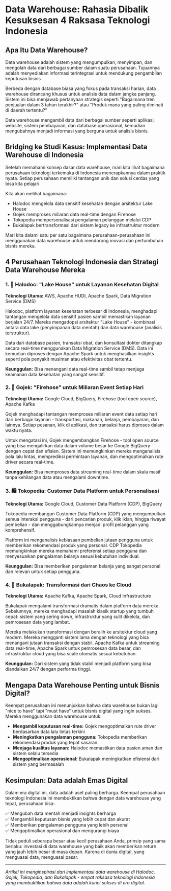 # Data Warehouse: Rahasia Dibalik Kesuksesan 4 Raksasa Teknologi Indonesia

## Apa Itu Data Warehouse?

Data warehouse adalah sistem yang mengumpulkan, menyimpan, dan mengolah data dari berbagai sumber dalam suatu perusahaan. Tujuannya adalah menyediakan informasi terintegrasi untuk mendukung pengambilan keputusan bisnis.

Berbeda dengan database biasa yang fokus pada transaksi harian, data warehouse dirancang khusus untuk analisis data dalam jangka panjang. Sistem ini bisa menjawab pertanyaan strategis seperti "Bagaimana tren penjualan dalam 3 tahun terakhir?" atau "Produk mana yang paling diminati di daerah tertentu?"

Data warehouse mengambil data dari berbagai sumber seperti aplikasi, website, sistem pembayaran, dan database operasional, kemudian mengubahnya menjadi informasi yang berguna untuk analisis bisnis.

## Bridging ke Studi Kasus: Implementasi Data Warehouse di Indonesia

Setelah memahami konsep dasar data warehouse, mari kita lihat bagaimana perusahaan teknologi terkemuka di Indonesia menerapkannya dalam praktik nyata. Setiap perusahaan memiliki tantangan unik dan solusi cerdas yang bisa kita pelajari.

Kita akan melihat bagaimana:

- Halodoc mengelola data sensitif kesehatan dengan arsitektur Lake House
- Gojek memproses miliaran data real-time dengan Firehose
- Tokopedia mempersonalisasi pengalaman pelanggan melalui CDP
- Bukalapak bertransformasi dari sistem legacy ke infrastruktur modern

Mari kita dalami satu per satu bagaimana perusahaan-perusahaan ini menggunakan data warehouse untuk mendorong inovasi dan pertumbuhan bisnis mereka.

## 4 Perusahaan Teknologi Indonesia dan Strategi Data Warehouse Mereka

### 1. 🏥 Halodoc: "Lake House" untuk Layanan Kesehatan Digital

**Teknologi Utama:** AWS, Apache HUDI, Apache Spark, Data Migration Service (DMS)

Halodoc, platform layanan kesehatan terbesar di Indonesia, menghadapi tantangan mengelola data sensitif pasien sambil memastikan layanan berjalan 24/7. Mereka mengadopsi arsitektur "Lake House" - kombinasi antara data lake (penyimpanan data mentah) dan data warehouse (analisis terstruktur).

Data dari database pasien, transaksi obat, dan konsultasi dokter ditangkap secara real-time menggunakan Data Migration Service (DMS). Data ini kemudian diproses dengan Apache Spark untuk menghasilkan insights seperti pola penyakit musiman atau efektivitas obat tertentu.

**Keunggulan:** Bisa menangani data real-time sambil tetap menjaga keamanan data kesehatan yang sangat sensitif.

### 2. 🛵 Gojek: "Firehose" untuk Miliaran Event Setiap Hari

**Teknologi Utama:** Google Cloud, BigQuery, Firehose (tool open source), Apache Kafka

Gojek menghadapi tantangan memproses miliaran event data setiap hari dari berbagai layanan - transportasi, makanan, belanja, pembayaran, dan lainnya. Setiap pesanan, klik di aplikasi, dan transaksi harus diproses dalam waktu nyata.

Untuk mengatasi ini, Gojek mengembangkan Firehose - tool open source yang bisa mengalirkan data dalam volume besar ke Google BigQuery dengan cepat dan efisien. Sistem ini memungkinkan mereka menganalisis pola lalu lintas, memprediksi permintaan layanan, dan mengoptimalkan rute driver secara real-time.

**Keunggulan:** Bisa memproses data streaming real-time dalam skala masif tanpa kehilangan data atau mengalami downtime.

### 3. 🛍️ Tokopedia: Customer Data Platform untuk Personalisasi

**Teknologi Utama:** Google Cloud, Customer Data Platform (CDP), BigQuery

Tokopedia membangun Customer Data Platform (CDP) yang mengumpulkan semua interaksi pengguna - dari pencarian produk, klik iklan, hingga riwayat pembelian - dan menggabungkannya menjadi profil pelanggan yang komprehensif.

Platform ini menganalisis kebiasaan pembelian jutaan pengguna untuk memberikan rekomendasi produk yang personal. CDP Tokopedia memungkinkan mereka memahami preferensi setiap pengguna dan menyesuaikan pengalaman belanja sesuai kebutuhan individual.

**Keunggulan:** Bisa memberikan pengalaman belanja yang sangat personal dan relevan untuk setiap pengguna.

### 4. 🛒 Bukalapak: Transformasi dari Chaos ke Cloud

**Teknologi Utama:** Apache Kafka, Apache Spark, Cloud Infrastructure

Bukalapak mengalami transformasi dramatis dalam platform data mereka. Sebelumnya, mereka menghadapi masalah klasik startup yang tumbuh cepat: sistem yang sering down, infrastruktur yang sulit dikelola, dan pemrosesan data yang lambat.

Mereka melakukan transformasi dengan beralih ke arsitektur cloud yang modern. Mereka mengganti sistem lama dengan teknologi yang bisa menangani jutaan transaksi dengan stabil. Apache Kafka untuk streaming data real-time, Apache Spark untuk pemrosesan data besar, dan infrastruktur cloud yang bisa scale otomatis sesuai kebutuhan.

**Keunggulan:** Dari sistem yang tidak stabil menjadi platform yang bisa diandalkan 24/7 dengan performa tinggi.

## Mengapa Data Warehouse Penting untuk Bisnis Digital?

Keempat perusahaan ini menunjukkan bahwa data warehouse bukan lagi "nice to have" tapi "must have" untuk bisnis digital yang ingin sukses. Mereka menggunakan data warehouse untuk:

- **Mengambil keputusan real-time:** Gojek mengoptimalkan rute driver berdasarkan data lalu lintas terkini
- **Meningkatkan pengalaman pengguna:** Tokopedia memberikan rekomendasi produk yang tepat sasaran
- **Menjaga kualitas layanan:** Halodoc memastikan data pasien aman dan sistem selalu tersedia
- **Mengoptimalkan operasional:** Bukalapak meningkatkan efisiensi dari sistem yang bermasalah

## Kesimpulan: Data adalah Emas Digital

Dalam era digital ini, data adalah aset paling berharga. Keempat perusahaan teknologi Indonesia ini membuktikan bahwa dengan data warehouse yang tepat, perusahaan bisa:

✅ Mengubah data mentah menjadi insights berharga  
✅ Mengambil keputusan bisnis yang lebih cepat dan akurat  
✅ Memberikan pengalaman pengguna yang lebih personal  
✅ Mengoptimalkan operasional dan mengurangi biaya

Tidak peduli seberapa besar atau kecil perusahaan Anda, prinsip yang sama berlaku: investasi di data warehouse yang baik akan memberikan return yang jauh lebih besar di masa depan. Karena di dunia digital, yang menguasai data, menguasai pasar.

---

_Artikel ini menginspirasi dari implementasi data warehouse di Halodoc, Gojek, Tokopedia, dan Bukalapak - empat raksasa teknologi Indonesia yang membuktikan bahwa data adalah kunci sukses di era digital._
